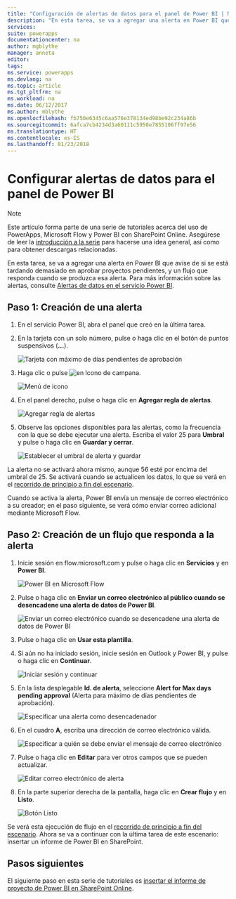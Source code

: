 ```yaml
---
title: "Configuración de alertas de datos para el panel de Power BI | Microsoft Docs"
description: "En esta tarea, se va a agregar una alerta en Power BI que avise de si se está tardando demasiado en aprobar proyectos pendientes, y un flujo que responda cuando se produzca esa alerta."
services: 
suite: powerapps
documentationcenter: na
author: mgblythe
manager: anneta
editor: 
tags: 
ms.service: powerapps
ms.devlang: na
ms.topic: article
ms.tgt_pltfrm: na
ms.workload: na
ms.date: 06/12/2017
ms.author: mblythe
ms.openlocfilehash: fb750e6345c6aa576e378134ed98be92c234a86b
ms.sourcegitcommit: 6afca7cb4234d3a60111c5950e7855106ff97e56
ms.translationtype: HT
ms.contentlocale: es-ES
ms.lasthandoff: 01/23/2018
---
```

# <a name="set-up-data-alerts-for-the-power-bi-dashboard"></a>Configurar alertas de datos para el panel de Power BI
> [!NOTE]
> Este artículo forma parte de una serie de tutoriales acerca del uso de PowerApps, Microsoft Flow y Power BI con SharePoint Online. Asegúrese de leer la [introducción a la serie](sharepoint-scenario-intro.md) para hacerse una idea general, así como para obtener descargas relacionadas.

En esta tarea, se va a agregar una alerta en Power BI que avise de si se está tardando demasiado en aprobar proyectos pendientes, y un flujo que responda cuando se produzca esa alerta. Para más información sobre las alertas, consulte [Alertas de datos en el servicio Power BI](https://powerbi.microsoft.com/documentation/powerbi-service-set-data-alerts).

## <a name="step-1-create-an-alert"></a>Paso 1: Creación de una alerta
1. En el servicio Power BI, abra el panel que creó en la última tarea.
2. En la tarjeta con un solo número, pulse o haga clic en el botón de puntos suspensivos (**…**).
   
    ![Tarjeta con máximo de días pendientes de aprobación](./media/sharepoint-scenario-alerts-flow/07-01-01-tile-ellipsis.png)
3. Haga clic o pulse ![en Icono de campana](./media/sharepoint-scenario-alerts-flow/icon-bell.png).
   
    ![Menú de icono](./media/sharepoint-scenario-alerts-flow/07-01-02-tile-bell.png)
4. En el panel derecho, pulse o haga clic en **Agregar regla de alertas**.
   
    ![Agregar regla de alertas](./media/sharepoint-scenario-alerts-flow/07-01-03-add-alert.png)
5. Observe las opciones disponibles para las alertas, como la frecuencia con la que se debe ejecutar una alerta. Escriba el valor 25 para **Umbral** y pulse o haga clic en **Guardar y cerrar**.
   
    ![Establecer el umbral de alerta y guardar](./media/sharepoint-scenario-alerts-flow/07-01-04-save-alert.png)

La alerta no se activará ahora mismo, aunque 56 esté por encima del umbral de 25. Se activará cuando se actualicen los datos, lo que se verá en el [recorrido de principio a fin del escenario](sharepoint-scenario-summary.md).

Cuando se activa la alerta, Power BI envía un mensaje de correo electrónico a su creador; en el paso siguiente, se verá cómo enviar correo adicional mediante Microsoft Flow.

## <a name="step-2-create-a-flow-that-responds-to-the-alert"></a>Paso 2: Creación de un flujo que responda a la alerta
1. Inicie sesión en flow.microsoft.com y pulse o haga clic en **Servicios** y en **Power BI**.
   
    ![Power BI en Microsoft Flow](./media/sharepoint-scenario-alerts-flow/07-01-05-power-bi.png)
2. Pulse o haga clic en **Enviar un correo electrónico al público cuando se desencadene una alerta de datos de Power BI**.
   
    ![Enviar un correo electrónico cuando se desencadene una alerta de datos de Power BI](./media/sharepoint-scenario-alerts-flow/07-01-06-alert-flow.png)
3. Pulse o haga clic en **Usar esta plantilla**.
4. Si aún no ha iniciado sesión, inicie sesión en Outlook y Power BI, y pulse o haga clic en **Continuar**.
   
    ![Iniciar sesión y continuar](./media/sharepoint-scenario-alerts-flow/07-01-08-continue.png)
5. En la lista desplegable **Id. de alerta**, seleccione **Alert for Max days pending approval** (Alerta para máximo de días pendientes de aprobación).
   
    ![Especificar una alerta como desencadenador](./media/sharepoint-scenario-alerts-flow/07-01-09-choose-alert.png)
6. En el cuadro **A**, escriba una dirección de correo electrónico válida.
   
    ![Especificar a quién se debe enviar el mensaje de correo electrónico](./media/sharepoint-scenario-alerts-flow/07-01-10-choose-email.png)
7. Pulse o haga clic en **Editar** para ver otros campos que se pueden actualizar.
   
    ![Editar correo electrónico de alerta](./media/sharepoint-scenario-alerts-flow/07-01-11-email-full.png)
8. En la parte superior derecha de la pantalla, haga clic en **Crear flujo** y en **Listo**.
   
    ![Botón Listo](./media/sharepoint-scenario-alerts-flow/07-01-12-done.png)

Se verá esta ejecución de flujo en el [recorrido de principio a fin del escenario](sharepoint-scenario-summary.md). Ahora se va a continuar con la última tarea de este escenario: insertar un informe de Power BI en SharePoint.

## <a name="next-steps"></a>Pasos siguientes
El siguiente paso en esta serie de tutoriales es [insertar el informe de proyecto de Power BI en SharePoint Online](sharepoint-scenario-embed-report.md).

